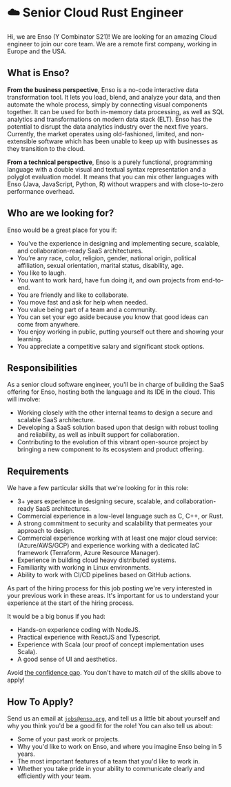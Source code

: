 # ☁️ Senior Cloud Rust Engineer

Hi, we are Enso (Y Combinator S21)! We are looking for an amazing Cloud 
engineer to join our core team. We are a remote first company, working in 
Europe and the USA.

## What is Enso?

**From the business perspective**, Enso is a no-code interactive data transformation
tool. It lets you load, blend, and analyze your data, and then automate the 
whole process, simply by connecting visual components together. It can be used for
both in-memory data processing, as well as SQL analytics and transformations on modern
data stack (ELT). Enso has the potential to disrupt the data analytics industry over the next five years. 
Currently, the market operates using old-fashioned, limited, and non-extensible
software which has been unable to keep up with businesses as they transition to 
the cloud.

**From a technical perspective**, Enso is a purely functional, programming 
language with a double visual and textual syntax representation and a polyglot
evaluation model. It means that you can mix other languages with Enso (Java, 
JavaScript, Python, R) without wrappers and with close-to-zero performance overhead.

## Who are we looking for?

Enso would be a great place for you if:

- You've the experience in designing and implementing secure, scalable, and collaboration-ready SaaS architectures.
- You’re any race, color, religion, gender, national origin, political affiliation, 
  sexual orientation, marital status, disability, age.
- You like to laugh.
- You want to work hard, have fun doing it, and own projects from end-to-end.
- You are friendly and like to collaborate.
- You move fast and ask for help when needed.
- You value being part of a team and a community.
- You can set your ego aside because you know that good ideas can come from anywhere.
- You enjoy working in public, putting yourself out there and showing your learning.
- You appreciate a competitive salary and significant stock options.


## Responsibilities

As a senior cloud software engineer, you'll be in charge of building the SaaS offering for Enso,
hosting both the language and its IDE in the cloud. This will involve:

- Working closely with the other internal teams to design a secure and scalable SaaS architecture.
- Developing a SaaS solution based upon that design with robust tooling and reliability, as well as
  inbuilt support for collaboration.
- Contributing to the evolution of this vibrant open-source project by bringing a new component to
  its ecosystem and product offering.


## Requirements

We have a few particular skills that we're looking for in this role:

- 3+ years experience in designing secure, scalable, and collaboration-ready SaaS architectures.
- Commercial experience in a low-level language such as C, C++, or Rust.
- A strong commitment to security and scalability that permeates your approach to design.
- Commercial experience working with at least one major cloud service: (Azure/AWS/GCP) and
  experience working with a dedicated IaC framework (Terraform, Azure Resource Manager).
- Experience in building cloud heavy distributed systems.
- Familiarity with working in Linux environments.
- Ability to work with CI/CD pipelines based on GitHub actions.

As part of the hiring process for this job posting we're very interested
in your previous work in these areas. It's important for us to
understand your experience at the start of the hiring process.

It would be a big bonus if you had:

- Hands-on experience coding with NodeJS.
- Practical experience with ReactJS and Typescript.
- Experience with Scala (our proof of concept implementation uses Scala).
- A good sense of UI and aesthetics.

Avoid [the confidence gap](https://www.forbes.com/sites/womensmedia/2014/04/28/act-now-to-shrink-the-confidence-gap/).
You don't have to match _all_ of the skills above to apply!

## How To Apply?

Send us an email at [`jobs@enso.org`](mailto:jobs@enso.org), and tell us a
little bit about yourself and why you think you'd be a good fit for the role!
You can also tell us about:

- Some of your past work or projects.
- Why you'd like to work on Enso, and where you imagine Enso being in 5 years.
- The most important features of a team that you'd like to work in.
- Whether you take pride in your ability to communicate clearly and efficiently
  with your team.

